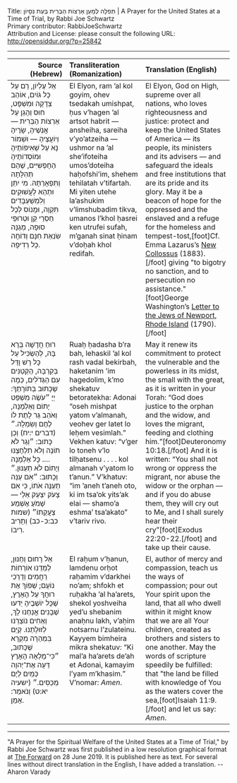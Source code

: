 <html>
<head></head>
<body>
Title: תְּפִלָּה לְמַעַן אַרְצוֹת הַבְּרִית בְּעֵת נִסָּיוֹן | A Prayer for the United States at a Time of Trial, by Rabbi Joe Schwartz<br />
Primary contributor: RabbiJoeSchwartz<br />
Attribution and License: please consult the following URL: <a href="http://opensiddur.org/?p=25842">http://opensiddur.org/?p=25842</a>
<p />
<hr />

<table style="width:100%;margin-left: auto;margin-right: auto;" class="draggable">
<thead><tr><th id="x" style="text-align: right;">Source (Hebrew)</th><th style="text-align: left;">Transliteration (Romanization)</th><th style="text-align: left;">Translation (English)</th></tr></thead>
<tbody>
<tr><td style="vertical-align:top;" width="46%">
<div class="liturgy"><span lang="he">
אֵל עֶלְיוֹן, 
רָם עַל כָּל גּוֹיִם, 
אוֹהֵב צְדָקָה וּמִשְׁפָּט, 
חוּס וְהָגֵן עַל אַרְצוֹת הַבְּרִית — 
אֲנְשֶׁיהָ, שָׂרֶיהָ וְיוֹעֲצֶיהָ — 
וּשְׁמוֹר נָא עַל שְׁאִיפוֹתֶיהָ וּמוֹסְדוֹתֶיהָ הַחָפְשִיִּים, 
שֶׁהֵם תְּהִלָּתָהּ וְתִּפְאָרְתָּהּ. 
מִי יִתֵּן וּתְהֵא לָעֲשׁוּקִים וְלִמְשֻׁעְבָּדִים תִּקְוָה, 
וּמָנוֹס לְכָל חַסְרֵי קֵן וּטְרוּפֵי סוּפָה, 
מְגַנָּה שִֹנְאַת חִנָּם וְדוֹחָה כָל רְדִיפָה.
</span></div></td>
 
<td style="vertical-align:top;" width="53%">
<div class="english">
El Elyon, 
ram ’al kol goyim, 
ohev tsedakah umishpat, 
ḥus v’hagen ’al artsot habrit — 
ansheiha, sareiha v’yo’atzeiha — 
ushmor na ’al she’ifoteiha umos’doteiha haḥofshi’im, 
shehem tehilatah v’tifartah. 
Mi yiten utehe la’ashukim v’limshubadim tikva, 
umanos l’khol ḥasrei ken utrufei sufah, 
m’ganah sinat ḥinam v’doḥah khol redifah.
</span></div></td>
 
<td style="vertical-align:top;" width="53%">
<div class="english">
El Elyon, God on High, 
supreme over all nations,
who loves righteousness and justice: 
protect and keep the United States of America — 
its people, its ministers and its advisers —
and safeguard the ideals and free institutions 
that are its pride and its glory. 
May it be a beacon of hope for the oppressed and the enslaved 
and a refuge for the homeless and tempest-tost,[foot]Cf. Emma Lazarus’s <a href="https://opensiddur.org/prayers/secular-calendar/united-states/thanksgiving-day/the-new-collosus-by-emma-lazarus-1883-yiddish-translation-by-rachel-kirsch-holtman-1938/">New Collossus</a> (1883).[/foot] 
giving "to bigotry no sanction, and to persecution no assistance."[foot]George Washington’s <a href="https://founders.archives.gov/documents/Washington/05-06-02-0135">Letter to the Jews of Newport, Rhode Island</a> (1790).[/foot] 
</div></td></tr>


<tr><td style="vertical-align:top;" width="46%">
<div class="liturgy"><span lang="he">
רוּחַ חֲדָשָׁה בְּרָא בָּהּ, 
לְהַשְֹכִּיל עַל כָּל רָשׁ וָדַּל בְּקִרְבָּהּ, 
הַקְּטַנִּים עִם הַגְּדֹלִים, 
כְּמָה שֶכָּתוּב בְּתוֹרָתֶךָ: 
יְיָ ״עֹשֶׂה מִשְׁפַּט יָתוֹם וְאַלְמָנָה, 
וְאֹהֵב גֵּר לָתֶת לוֹ לֶחֶם וְשִׂמְלָה.״ <span class="citation">(דברים י:יח)</span>
וְכֵן כָּתוּב: ״וְגֵר לֹא תוֹנֶה וְלֹא תִלְחָצֶנּוּ …. 
כָּל אַלְמָנָה וְיָתוֹם לֹא תְעַנּוּן.״ 
וְכָתוּב: ״אִם עַנֵּה תְעַנֶּה אֹתוֹ, 
כִּי אִם צָעֹק יִצְעַק אֵלַי — 
שָׁמֹעַ אֶשְׁמַע צַעֲקָתוֹ״ <span class="citation">(שמות כב:כ-כב)</span>
וְתָרִיב רִיבוֹ.
</span></div></td>
 
<td style="vertical-align:top;" width="53%">
<div class="english">
Ruaḥ ḥadasha b’ra bah, 
lehaskil ’al kol rash vadal bekirbah, 
haketanim ’im hagedolim, 
k’mo shekatuv betoratekha: 
Adonai “oseh mishpat yatom v’almanah, 
veohev ger latet lo leḥem vesimlah.” 
Vekhen katuv: “v’ger lo toneh v’lo tilḥatsenu . . . . 
kol almanah v’yatom lo t’anun.” 
V’khatuv: “im ’aneh t’aneh oto, 
ki im tsa’ok yits’ak elai — 
shamo’a eshma’ tsa’akato” 
v’tariv rivo.
</span></div></td>
 
<td style="vertical-align:top;" width="53%">
<div class="english">
May it renew its commitment 
to protect the vulnerable and the powerless in its midst, 
the small with the great,
as it is written in your Torah: 
“God does justice to the orphan and the widow, 
and loves the migrant, feeding and clothing him.”[foot]Deuteronomy 10:18.[/foot] 
And it is written: “You shall not wrong or oppress the migrant, 
nor abuse the widow or the orphan — 
and if you do abuse them, 
they will cry out to Me, 
and I shall surely hear their cry”[foot]Exodus 22:20-22.[/foot] 
and take up their cause. 
</div></td></tr>


<tr><td style="vertical-align:top;" width="46%">
<div class="liturgy"><span lang="he">
אֵל רָחוּם וְחַנּוּן, 
לַמְּדֵנוּ אוֹרְחוֹת רַחֲמִים וְדַרְכֵי נוֹעָם; 
שְׁפוֹךְ אֶת רוּחֲךָ עַל הָאָרֶץ, 
שֶׁכָּל יוֹשְׁבֶיהָ יֵדעוּ 
שֶׁבָּנִים אֲנַחְנוּ לָךְ, 
וְאַחִים נוֹצַרְנוּ לְזוּלָתֵנוּ. 
קַיֵּם בִּמְהֵרָה מִקְרָא שֶׁכָּתוּב,
״כִּי־מָלְאָה הָאָרֶץ דֵּעָה אֶת־יְהוָה 
כַּמַּיִם לַיָּם מְכַסִּים.״ <span class="citation">(ישעיה יא:ט)</span>
וְנֹאמַר: אָמֵן.
</span></div></td>
 
<td style="vertical-align:top;" width="53%">
<div class="english">
El raḥum v’ḥanun, 
lamdenu orḥot raḥamim v’darkhei no’am; 
shfokh et ruḥakha ’al ha’arets, 
shekol yoshveiha yed’u 
shebanim anaḥnu lakh, 
v’aḥim notsarnu l’zulateinu. 
Kayyem bimheira mikra shekatuv: 
“Ki mal’a ha’arets de’ah et Adonai, 
kamayim l’yam m’khasim.” 
V’nomar: <em>Amen</em>.
</span></div></td> 
 
<td style="vertical-align:top;" width="53%">
<div class="english">
El, author of mercy and compassion, 
teach us the ways of compassion; 
pour out Your spirit upon the land, 
that all who dwell within it might know 
that we are all Your children, 
created as brothers and sisters to one another. 
May the words of scripture speedily be fulfilled:
that "the land be filled with knowledge of You 
as the waters cover the sea,[foot]Isaiah 11:9.[/foot]
and let us say: <em>Amen</em>.
</div></td></tr>
</tbody></table>

<hr />

"A Prayer for the Spiritual Welfare of the United States at a Time of Trial," by Rabbi Joe Schwartz was first published in a low resolution graphical format at <a href="https://forward.com/opinion/426422/a-new-prayer-for-the-united-states-in-a-time-of-trial/">The Forward</a> on 28 June 2019. It is published here as text. For several lines without direct translation in the English, I have added a translation. --Aharon Varady
</body>
</html>